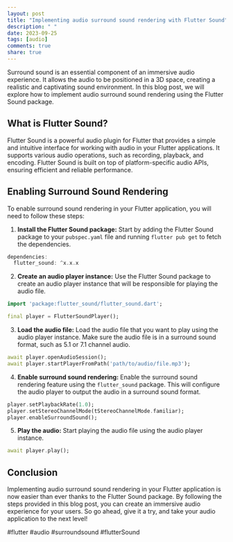 ```yaml
---
layout: post
title: "Implementing audio surround sound rendering with Flutter Sound"
description: " "
date: 2023-09-25
tags: [audio]
comments: true
share: true
---
```


Surround sound is an essential component of an immersive audio experience. It allows the audio to be positioned in a 3D space, creating a realistic and captivating sound environment. In this blog post, we will explore how to implement audio surround sound rendering using the Flutter Sound package.

## What is Flutter Sound?

Flutter Sound is a powerful audio plugin for Flutter that provides a simple and intuitive interface for working with audio in your Flutter applications. It supports various audio operations, such as recording, playback, and encoding. Flutter Sound is built on top of platform-specific audio APIs, ensuring efficient and reliable performance.

## Enabling Surround Sound Rendering

To enable surround sound rendering in your Flutter application, you will need to follow these steps:

1. **Install the Flutter Sound package:** Start by adding the Flutter Sound package to your `pubspec.yaml` file and running `flutter pub get` to fetch the dependencies.

```dart
dependencies:
  flutter_sound: ^x.x.x
```

2. **Create an audio player instance:** Use the Flutter Sound package to create an audio player instance that will be responsible for playing the audio file.

```dart
import 'package:flutter_sound/flutter_sound.dart';

final player = FlutterSoundPlayer();
```

3. **Load the audio file:** Load the audio file that you want to play using the audio player instance. Make sure the audio file is in a surround sound format, such as 5.1 or 7.1 channel audio.

```dart
await player.openAudioSession();
await player.startPlayerFromPath('path/to/audio/file.mp3');
```

4. **Enable surround sound rendering:** Enable the surround sound rendering feature using the `flutter_sound` package. This will configure the audio player to output the audio in a surround sound format.

```dart
player.setPlaybackRate(1.0);
player.setStereoChannelMode(tStereoChannelMode.familiar);
player.enableSurroundSound();
```

5. **Play the audio:** Start playing the audio file using the audio player instance.

```dart
await player.play();
```

## Conclusion

Implementing audio surround sound rendering in your Flutter application is now easier than ever thanks to the Flutter Sound package. By following the steps provided in this blog post, you can create an immersive audio experience for your users. So go ahead, give it a try, and take your audio application to the next level!

#flutter #audio #surroundsound #flutterSound